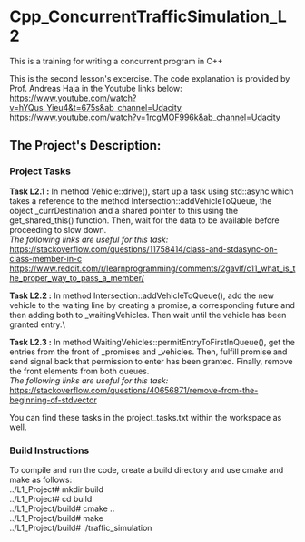 # Cpp_ConcurrentTrafficSimulation_L2
This is a training for writing a concurrent program in C++

This is the second lesson's excercise. The code explanation is provided by Prof. Andreas Haja in the Youtube links below:
https://www.youtube.com/watch?v=hYQus_Yieu4&t=675s&ab_channel=Udacity \
https://www.youtube.com/watch?v=1rcgMOF996k&ab_channel=Udacity

## The Project's Description:

### Project Tasks
**Task L2.1 :** In method Vehicle::drive(), start up a task using std::async which takes a reference to the method Intersection::addVehicleToQueue, the object _currDestination and a shared pointer to this using the get_shared_this() function. Then, wait for the data to be available before proceeding to slow down. \
*The following links are useful for this task:* \
https://stackoverflow.com/questions/11758414/class-and-stdasync-on-class-member-in-c \
https://www.reddit.com/r/learnprogramming/comments/2gavlf/c11_what_is_the_proper_way_to_pass_a_member/

**Task L2.2 :** In method Intersection::addVehicleToQueue(), add the new vehicle to the waiting line by creating a promise, a corresponding future and then adding both to _waitingVehicles. Then wait until the vehicle has been granted entry.\

**Task L2.3 :** In method WaitingVehicles::permitEntryToFirstInQueue(), get the entries from the front of _promises and _vehicles. Then, fulfill promise and send signal back that permission to enter has been granted. Finally, remove the front elements from both queues. \
*The following links are useful for this task:* \
https://stackoverflow.com/questions/40656871/remove-from-the-beginning-of-stdvector

You can find these tasks in the project_tasks.txt within the workspace as well.

### Build Instructions
To compile and run the code, create a build directory and use cmake and make as follows: \
../L1_Project# mkdir build \
../L1_Project# cd build \
../L1_Project/build# cmake .. \
../L1_Project/build# make \
../L1_Project/build# ./traffic_simulation
